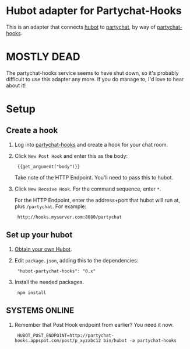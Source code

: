 # Hubot adapter for Partychat-Hooks #

This is an adapter that connects [hubot](http://hubot.github.com/) to [partychat](http://partychapp.appspot.com/), by way of [partychat-hooks](http://partychat-hooks.appspot.com/).

# MOSTLY DEAD #

The partychat-hooks service seems to have shut down, so it's probably difficult to use this adapter any more.
If you do manage to, I'd love to hear about it!

# Setup #

## Create a hook ##

1. Log into [partychat-hooks](http://partychat-hooks.appspot.com/) and create a
   hook for your chat room.

2. Click `New Post Hook` and enter this as the body:

        {{get_argument("body")}}

   Take note of the HTTP Endpoint. You'll need to pass this to hubot.

3. Click `New Receive Hook`. For the command sequence, enter `*`.

   For the HTTP Endpoint, enter the address+port that hubot will run at,
   plus `/partychat`. For example:

        http://hooks.myserver.com:8080/partychat

## Set up your hubot ##

1. [Obtain your own Hubot](http://hubot.github.com/).

2. Edit `package.json`, adding this to the dependencies:

        "hubot-partychat-hooks": "0.x"

3. Install the needed packages.

        npm install

## SYSTEMS ONLINE ##

1. Remember that Post Hook endpoint from earlier? You need it now.

        HUBOT_POST_ENDPOINT=http://partychat-hooks.appspot.com/post/p_xyzabc12 bin/hubot -a partychat-hooks

